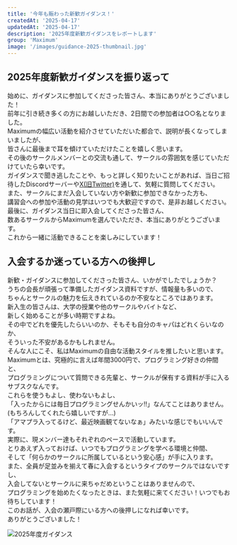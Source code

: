 ```yaml
---
title: '今年も賑わった新歓ガイダンス！'
createdAt: '2025-04-17'
updatedAt: '2025-04-17'
description: '2025年度新歓ガイダンスをレポートします'
group: 'Maximum'
image: '/images/guidance-2025-thumbnail.jpg'
---
```


## 2025年度新歓ガイダンスを振り返って

始めに、ガイダンスに参加してくださった皆さん、本当にありがとうございました！  
前年に引き続き多くの方にお越しいただき、2日間での参加者は○○名となりました。  
Maximumの幅広い活動を紹介させていただいた都合で、説明が長くなってしまいましたが、  
皆さんに最後まで耳を傾けていただけたことを嬉しく思います。  
その後のサークルメンバーとの交流も通して、サークルの雰囲気を感じていただけていたら幸いです。  
ガイダンスで聞き逃したことや、もっと詳しく知りたいことがあれば、当日ご招待したDiscordサーバーや[X(旧Twitter)](https://x.com/Maximum03400346)を通して、気軽に質問してください。  
また、サークルにまだ入会していない方や新歓に参加できなかった方も、  
講習会への参加や活動の見学はいつでも大歓迎ですので、是非お越しください。  
最後に、ガイダンス当日に即入会してくださった皆さん、  
数あるサークルからMaximumを選んでいただき、本当にありがとうございます。  
これから一緒に活動できることを楽しみにしています！  

## 入会するか迷っている方への後押し 
新歓・ガイダンスに参加してくださった皆さん、いかがでしたでしょうか？  
うちの会長が頑張って準備したガイダンス資料ですが、情報量も多いので、  
ちゃんとサークルの魅力を伝えきれているのか不安なところではあります。  
新入生の皆さんは、大学の授業や他のサークルやバイトなど、  
新しく始めることが多い時期ですよね。  
その中でどれを優先したらいいのか、そもそも自分のキャパはどれくらいなのか、  
そういった不安があるかもしれません。  
そんな人にこそ、私はMaximumの自由な活動スタイルを推したいと思います。  
Maximumとは、究極的に言えば年間3000円で、プログラミング好きの仲間と、  
プログラミングについて質問できる先輩と、サークルが保有する資料が手に入るサブスクなんです。  
これらを使うもよし、使わないもよし、  
「入ったからには毎日プログラミングせんかいッ!!」なんてことはありません。(もちろんしてくれたら嬉しいですが...)    
「アマプラ入ってるけど、最近映画観てないなぁ」みたいな感じでもいいんです。  
実際に、現メンバー達もそれぞれのペースで活動しています。  
とりあえず入っておけば、いつでもプログラミングを学べる環境と仲間、  
そして「何らかのサークルに所属しているという安心感」が手に入ります。  
また、全員が足並みを揃えて春に入会するというタイプのサークルではないですし、  
入会してないとサークルに来ちゃだめということはありませんので、  
プログラミングを始めたくなったときは、また気軽に来てください！いつでもお待ちしています！  
このお話が、入会の瀬戸際にいる方への後押しになれば幸いです。  
ありがとうございました！

![2025年度ガイダンス](/images/guidance-2025.jpg)